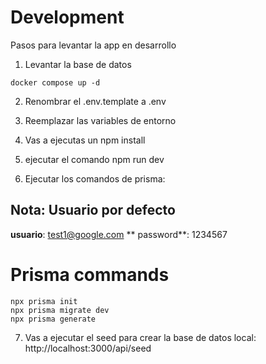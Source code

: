 # Development

Pasos para levantar la app en desarrollo

1. Levantar la base de datos

```
docker compose up -d
```

2. Renombrar el .env.template a .env

3. Reemplazar las variables de entorno

4. Vas a ejecutas un npm install

5. ejecutar el comando npm run dev

6. Ejecutar los comandos de prisma:

## Nota: Usuario por defecto

**usuario**: test1@google.com
** password**: 1234567

# Prisma commands

```
npx prisma init
npx prisma migrate dev
npx prisma generate

```

7. Vas a ejecutar el seed para crear la base de datos local: http://localhost:3000/api/seed
